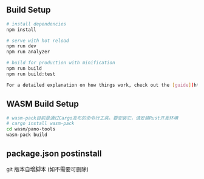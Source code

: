 ## Build Setup

``` bash
# install dependencies
npm install

# serve with hot reload
npm run dev
npm run analyzer

# build for production with minification
npm run build
npm run build:test

For a detailed explanation on how things work, check out the [guide](http://vuejs-templates.github.io/webpack/) and [docs for vue-loader](http://vuejs.github.io/vue-loader).
```

## WASM Build Setup
``` bash
# wasm-pack目前是通过Cargo发布的命令行工具。要安装它，请安装Rust开发环境
# cargo install wasm-pack
cd wasm/pano-tools
wasm-pack build
```

## package.json postinstall
git 版本自增脚本 (如不需要可删除)
